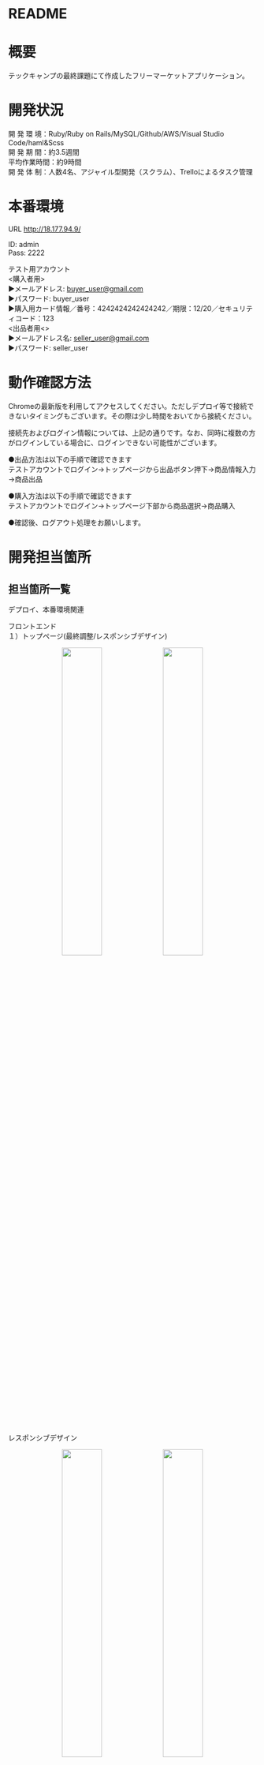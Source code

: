 # README

# 概要
テックキャンプの最終課題にて作成したフリーマーケットアプリケーション。

# 開発状況
開 発 環 境：Ruby/Ruby on Rails/MySQL/Github/AWS/Visual Studio Code/haml&Scss<br>
開 発 期 間：約3.5週間<br>
平均作業時間：約9時間<br>
開 発 体 制：人数4名、アジャイル型開発（スクラム）、Trelloによるタスク管理

# 本番環境
URL http://18.177.94.9/

ID: admin<br>
Pass: 2222

テスト用アカウント<br>
<購入者用><br>
 ▶︎メールアドレス: buyer_user@gmail.com<br>
 ▶︎パスワード: buyer_user<br>
 ▶︎購入用カード情報／番号：4242424242424242／期限：12/20／セキュリティコード：123<br>
<出品者用<><br>
 ▶︎メールアドレス名: seller_user@gmail.com<br>
 ▶︎パスワード: seller_user<br>

# 動作確認方法
Chromeの最新版を利用してアクセスしてください。ただしデプロイ等で接続できないタイミングもございます。その際は少し時間をおいてから接続ください。

接続先およびログイン情報については、上記の通りです。なお、同時に複数の方がログインしている場合に、ログインできない可能性がございます。

●出品方法は以下の手順で確認できます<br>
テストアカウントでログイン→トップページから出品ボタン押下→商品情報入力→商品出品

●購入方法は以下の手順で確認できます<br>
テストアカウントでログイン→トップページ下部から商品選択→商品購入

●確認後、ログアウト処理をお願いします。

# 開発担当箇所
## 担当箇所一覧

デプロイ、本番環境関連

フロントエンド<br>
１）トップページ(最終調整/レスポンシブデザイン)<br>
<p align="center">
  <img src="app/assets/images/top1.png" width=40%>
  <img src="app/assets/images/top2.png" width=40%>
</p><br>
レスポンシブデザイン
<p align="center">
  <img src="app/assets/images/top3.png" width=40%>
  <img src="app/assets/images/top4.png" width=40%>  
</p>
２）商品詳細ページ<br>
  購入用アカウントでログイン後、トップページ商品一覧の左上の商品をクリックするとご覧いただけます。
<p align="center">
  <img src="app/assets/images/edit1.png" width=40%>
  <img src="app/assets/images/edit2.png" width=40%>
</p>

サーバーサイド<br>
１）商品詳細表示<br>
  出品時に登録された商品の情報及び編集ページで変更された商品の情報を商品詳細ページに反映。なお「売れていなければ購入できる」「出品者は購入ができない」「売れていれば購入できない」「ログインしていなければ購入できない」ようになっています。<br>
<p align="center">
  <img src="app/assets/images/edit1.png" width=30%>
  <img src="app/assets/images/edit3.png" width=30%>
  <img src="app/assets/images/edit4.png" width=30%>
</p>
２）商品削除機能<br>
  商品詳細ページで「商品を投稿したユーザーだけ」が商品の情報を削除することができます。<br>
３）商品編集機能<br>
  商品詳細ページで「商品を投稿したユーザーだけ」が商品の情報を編集することができます。なお「売れた商品は編集ができない」ようになっています。<br>
４）商品出品機能<br>
  商品出品ページで「ログインしているユーザーだけ」が商品を登録できます。<br>

## 各担当箇所の詳細

▶︎ デプロイ、本番環境関連<br>
<概要><br>
アプリケーションをEC2のサーバにデプロイし全世界に公開状態にする<br>
使用技術はAWS、Ruby on Rails（5.2系）<br>
<担当内容><br>
基本となるroutes、controller、modelの設置<br>
carrierwaveというgemを使って画像のアップロードを実装<br>
Capistranoを利用した自動デプロイ<br>
S3の導入<br>
basic認証の実装<br>
本番環境でのテスト、エラー解決<br>

▶︎ トップページ（商品新着一覧ページ）<br>
<概要><br>
新着順に商品が一覧表示されるページ<br>
商品検索、カテゴリ検索が可能<br>
<担当内容（フロントエンド）><br>
マークアップ後および各機能実装後のデザイン調整<br>
スマホ／タブレット／PCで切り替えるレスポンシブデザイン<br>
ログインすると出現する出品ボタンの設置<br>

▶︎ 商品詳細ページ<br>
<概要><br>
出品されている商品の詳細が表示されるページ<br>
<担当内容（フロントエンド）><br>
haml＆scssを使用してのページのコーディング<br>
<担当内容（サーバーサイド）><br>
出品機能で登録または編集機能で変更された内容を表示させるためのルーティング、コントローラーの設定<br>
ビューで購入に関する条件分岐を実装し、適切なリンクボタンを設置した。内容は以下の通り<br>
・ログインしていなければ購入ができない<br>
・出品者は自分が出品した商品を購入できない<br>
・売れていなければ購入できる<br>
・売れていなければ購入できない<br>
ビューで編集、削除に関する条件分岐を実装し、適切なリンクボタンを設置した。内容は以下の通り<br>
・出品者のみ編集、削除ができる<br>
・購入済の商品は編集ができない<br>
削除機能を実装するためのルーティング、コントローラーの設定

▶︎ 商品編集ページ<br>
<概要><br>
登録した商品の情報を変更できる<br>
商品出品時とほぼ同じUIで実装<br>
画像やカテゴリーの情報など、すでに登録されている商品情報は編集画面を開いた時点でもれなく表示される<br>
<担当内容（フロントエンド）><br>
haml＆scssを使用してのページのコーディング<br>
<担当内容（サーバーサイド）><br>
編集、変更を行うためのルーティング、コントローラーの設定<br>
単体テスト

▶︎ 商品出品ページ<br>
<概要><br>
出品する商品の情報を登録できる<br>
<担当内容（サーバーサイド）><br>
activehashというgemを使ってのプルダウン表示選択機能実装<br>
モデルの設定（アソシエーション、バリデーション）

# DEMO
トップページ
![demo](https://raw.github.com/wiki/daikichi1113/freemarket_sample_70a/images/demo.gif)

出品
![demo](https://raw.github.com/wiki/daikichi1113/freemarket_sample_70a/images/demo2.gif)

購入
![demo](https://raw.github.com/wiki/daikichi1113/freemarket_sample_70a/images/demo3.gif)

レスポンシブ
![demo](https://raw.github.com/wiki/daikichi1113/freemarket_sample_70a/images/demo4.gif)

# 開発を通じて得られた知見
## 工夫した点
●チームとして工夫を行った点<br>
 １）基本的にマークアップを行ったメンバーがサーバーサイド側の実装も行うことで、スムーズに作業を進めることができました。<br>
 ２）作業量の多い商品出品機能をブランチから子ブランチを派生させて、画像投稿、カテゴリ表示、アクティブハッシュをそれぞれ別のメンバーが実装しました。これにより滞っていた進捗が改善されるとともに、その部分でエラーや不具合があったときに実装したメンバーが格となることで早く解決することができました。<br>
 ３）完成した機能を本番環境にデプロイした際は、必ず各自でチェックをするようにしました。エラーはもちろん、条件分岐で甘いところなど、お互いにきちんと指摘しあうことをチームの指針の１つとしていたことが非常によかったです。<br>

●個人として工夫を行った点<br>
 １）開発しているブラウザアプリを指示通りに実装するのではなく、より使いやすくするにはどうすればいいかを常に考えました。例えば、ログインをしなければ出品できなかったり、購入された商品は編集できないといった条件分岐・エラーハンドリングの追加やスマホ・タブレットでも使えるようにレスポンシブデザイン対応に取り組みました。<br>
 ２）データベース設計の担当ではなかったが、acctivehashというgemを複数項目に活用すれば設計がシンプルになることを提案。実装にも取り組みました。<br>
 ３）リモートへ新しい機能をマージして本番環境へデプロイを行うたびに、追加した機能だけではなく実装済みの機能も問題なく動くかテストを行いました。理由はコンフリクト解消の際のうっかり削除ミスやマージしたブランチの古い情報が上書きされている可能性を調査するためで、これによりデプロイ後に起きたエラーの原因を特定しやすくなりました。<br>

## 苦労した点
１）デプロイ・本番環境でのエラー解決<br>
 開発前、AWSを用いてのデプロイは1度しか経験がなく、しかもrails5.0系でのカリキュラムであったため、master.key設定など初めて取り組むことも多かったです。しかし、設定をしていく中で行き詰まることもあったが、その度に解決方法を調べ、学ぶことでデプロイの理解度を深めることができました。また、本番環境でエラーが起きた際もログを確認してエラー解決を図ることができるようになり、苦手だったLinuxコマンドをもっと学びたいと思うようになりました。

２）Github<br>
 サーバーサイドは様々な機能を並行して実装するという開発スタイルをとっていたため、コンフリクトの発生率が高い期間がありました。そこで、私がコンフリクト解消の担当となり、チームメンバーと情報を共有しながら解消していくことでスムーズな解消につながりました。何度も解消するうちにコンフリクトだけでなくgit、githubに関する理解も深めることができました。
 また、プルリクエスト時のコンフリクトや本番環境でのをエラー発生を極力減らすために、新しい機能がマージされたらブランチにリモートの最新データを反映させるようにし、ローカル環境で不具合に対処するように改善しました。

３）チーム内の情報共有<br>
 チームの指針として午前と夕方2回のデイリースクラムを実施し、情報の共有を行っていましたが、実装していることや発生しているエラーについてなど必要最低限のことだけを伝えていたため、メンバーが実装したこと・エラー解消したことの活用ができていませんでした。そこでコーディングしているMVCや使用技術、エラーの状況などを正確かつ簡潔に伝えることを心がけたことでコンフリクトの予測やエラーの早期解消につなげることができました。

４）社会人経験のないメンバーの認識のズレとモチベーション維持<br>
 私たちのチームは社会人経験ありが3名、なしが1名というメンバー構成でした。その中で苦労したのが社会人経験のないメンバーAさんの「チーム開発」への認識のズレでした。Aさんはよく言えば「学習」、悪く言えばサークルのような感覚でチーム開発に参加していましたが残りのメンバーは「模擬業務」として行っており、認識のズレが生じていました。<br>
 また、Aさんの基礎理解度も低く、チーム開発を「わからなければ誰かが解決してくれる」と思い込んでおり、最終的に実装できずに本人のモチベーションが低下し、進捗が著しく低下する事態に陥りました。<br>
 そこで、これまでの職務で培ったマネジメント経験を生かし、チームの指針として「1時間悩んでわからなかったらチームメンバーに共有」などAさんに自分で頑張ってもらいつつ、いつでもフォローができる状況を構築。飴とムチ作戦でAさんのモチベーションを維持しながら、認識のズレを修正していきました。進捗率のいいメンバーが日替わりでメンターのような役割を行ったほか、滞っていた商品出品機能の一部を残りのメンバーで手分けして実装することで進捗を改善。Aさんフォローの際も自分の理解を深める時間として取り組み、MVCの理解度などをより深めることができました。

# 課題や今後実装したい機能
・コントローラーの単体テスト<br>

以下はユーザー目線で改良したい点<br>
・ユーザー登録で郵便番号で自動住所入力<br>
・クレジットカード登録後に元のページに戻す<br>
・購入、出品履歴<br>
・画像投稿フォームの修正（削除したidがラベルidになってしまう）<br>
・コメントが空欄だと投稿できない仕様に

# DB設計

## usersテーブル
|Column|Type|Options|
|------|----|-------|
|nickname|string|null: false|
|mail|string|null: false, unique: true, index: true|
|password|string|null: false|
|first_name|string|null: false|
|last_name|string|null: false|
|first_kana|string|null: false|
|first_kana|string|null: false|
|birth_year|integer|null: false|
|birth_month|integer|null: false|
|birth_day|integer|null: false|

### Assosiation
- has_one :credit_card, dependent: :destroy
- has_one :sending_destination, dependent: :destroy
- has_many :buyer_items, foreign_key: "buyer_id", class_name: "items"
- has_many :seller_items, foreign_key: "seller_id", class_name: "items"
- has_many :comments

## credit_cardsテーブル
|Column|Type|Options|
|------|----|-------|
|user_id|integer|null: false|
|customer_id|string|null: false|
|card_id|string|null: false|

### Assosiation
- belongs_to :user

## sending_destinationsテーブル
|Column|Type|Options|
|------|----|-------|
|post_code|string|null: false|
|prefecture|string|null: false|
|city|string|null: false|
|house_number|string|null: false|
|building_name|string|
|phone_number|string|null: false|
|user|references|null: false, foreign_key: true|

### Assosiation
- belongs_to :user

## commentsテーブル
|Column|Type|Options|
|------|----|-------|
|body|text|
|user|references|null: false, foreign_key: true|
|item|references|null: false, foreign_key: true|

### Assosiation
- belongs_to :user
- belongs_to :item

## itemsテーブル
|Column|Type|Options|
|------|----|-------|
|name|string|null: false|
|price|integer|null: false|
|item_description|string|
|item_condition_id|integer|null: false, foreign_key: true|
|postage_payer_id|integer|null: false, foreign_key: true|
|preparation_day_id|integer|null: false, foreign_key: true|
|prefecture_id|integer|null: false, foreign_key: true|
|buyer|references|foreign_key: true|
|seller|references|null: false, foreign_key: true|
|category|references|null: false, foreign_key: true|
|brand|integer|foreign_key: true|
|image|references|null: false, foreign_key: true|

### Assosiation
- has_many :item_images, dependent: :destroy
- has_many :comments, dependent: :destroy
- belongs_to :category
- belongs_to :seller, class_name: "User"
- belongs_to :buyer, class_name: "User"
- belongs_to_active_hash :item_condition
- belongs_to_active_hash :postage_payer
- belongs_to_active_hash :preparation_day
- belongs_to_active_hash :prefecture
- belongs_to_active_hash :brand

## categoriesテーブル
|Column|Type|Options|
|------|----|-------|
|name|string|null: false|
|ancestry|string|null: false|

### Assosiation
- has_many :items
- has_ancestry

## item_imagesテーブル
|Column|Type|Options|
|------|----|-------|
|image|text|null: false|
|item|references|null: false, foreign_key: true|

### Assosiation
- belongs_to :item

gem => 'active_hash',  'ancestry'